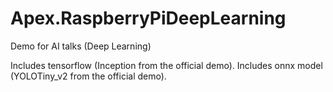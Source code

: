 # Apex.RaspberryPiDeepLearning
Demo for AI talks (Deep Learning)

Includes tensorflow (Inception from the official demo).
Includes onnx model (YOLOTiny_v2 from the official demo).
